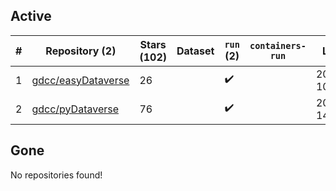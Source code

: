 ## Active
| # | Repository (2) | Stars (102) | Dataset | `run` (2) | `containers-run` | Last Modified |
| --- | --- | --- | --- | --- | --- | --- |
| 1 | [gdcc/easyDataverse](https://github.com/gdcc/easyDataverse) | 26 |  | :heavy_check_mark: |  | 2025-08-14 10:52:28+00:00 |
| 2 | [gdcc/pyDataverse](https://github.com/gdcc/pyDataverse) | 76 |  | :heavy_check_mark: |  | 2025-08-15 14:29:16+00:00 |

## Gone
No repositories found!
